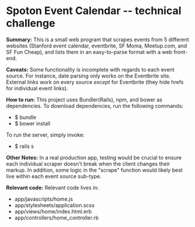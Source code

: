 Spoton Event Calendar -- technical challenge
===

**Summary:**  This is a small web program that scrapes events from 5 different websites (Stanford event calendar, eventbrite, SF Moma, Meetup.com, and SF Fun Cheap), and lists them in an easy-to-parse format with a web front-end.

**Caveats:**  Some functionality is incomplete with regards to each event source.  For instance, date parsing only works on the Eventbrite site.  External links work on every source *except* for Eventbrite (they hide hrefs for individual event links).

**How to run:**  This project uses Bundler(Rails), npm, and bower as dependencies.  To download dependencies, run the following commands:

* $ bundle
* $ bower install

To run the server, simply invoke:

* $ rails s

**Other Notes:**  In a real production app, testing would be crucial to ensure each individual scraper doesn't break when the client changes their markup.  In addition, some logic in the "scrape" function would likely best live within each event source sub-type.

**Relevant code:**  Relevant code lives in:

*  app/javascripts/home.js
*  app/stylesheets/application.scss
*  app/views/home/index.html.erb
*  app/controllers/home_controller.rb